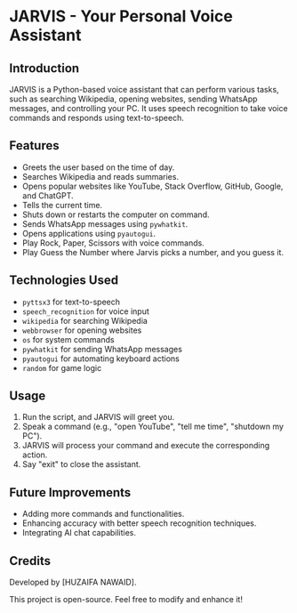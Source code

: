 # **JARVIS - Your Personal Voice Assistant**

## **Introduction**
JARVIS is a Python-based voice assistant that can perform various tasks, such as searching Wikipedia, opening websites, sending WhatsApp messages, and controlling your PC. It uses speech recognition to take voice commands and responds using text-to-speech.

## **Features**
- Greets the user based on the time of day.
- Searches Wikipedia and reads summaries.
- Opens popular websites like YouTube, Stack Overflow, GitHub, Google, and ChatGPT.
- Tells the current time.
- Shuts down or restarts the computer on command.
- Sends WhatsApp messages using `pywhatkit`.
- Opens applications using `pyautogui`.
- Play Rock, Paper, Scissors with voice commands.
- Play Guess the Number where Jarvis picks a number, and you guess it.

## **Technologies Used**
- `pyttsx3` for text-to-speech
- `speech_recognition` for voice input
- `wikipedia` for searching Wikipedia
- `webbrowser` for opening websites
- `os` for system commands
- `pywhatkit` for sending WhatsApp messages
- `pyautogui` for automating keyboard actions
-  `random` for game logic 

## **Usage**
1. Run the script, and JARVIS will greet you.
2. Speak a command (e.g., "open YouTube", "tell me time", "shutdown my PC").
3. JARVIS will process your command and execute the corresponding action.
4. Say "exit" to close the assistant.

## **Future Improvements**
- Adding more commands and functionalities.
- Enhancing accuracy with better speech recognition techniques.
- Integrating AI chat capabilities.

## **Credits**
Developed by [HUZAIFA NAWAID].

This project is open-source. Feel free to modify and enhance it!

